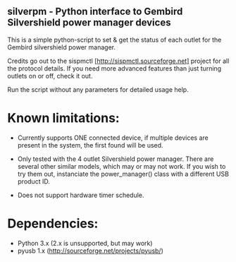 silverpm - Python interface to Gembird Silvershield power manager devices
-------------------------------------------------------------------------------
This is a simple python-script to set & get the status of each outlet for the
Gembird silvershield power manager.

Credits go out to the sispmctl [http://sispmctl.sourceforge.net] project for 
all the protocol details. If you need more advanced features than just turning
outlets on or off, check it out.

Run the script without any parameters for detailed usage help.

Known limitations:
==================

- Currently supports ONE connected device, if multiple devices are present in 
the system, the first found will be used.

- Only tested with the 4 outlet Silvershield power manager. There are several
other similar models, which may or may not work. If you wish to try them out,
instanciate the power_manager() class with a different USB product ID.

- Does not support hardware timer schedule.

Dependencies:
=============
- Python 3.x (2.x is unsupported, but may work)
- pyusb 1.x (http://sourceforge.net/projects/pyusb/)
